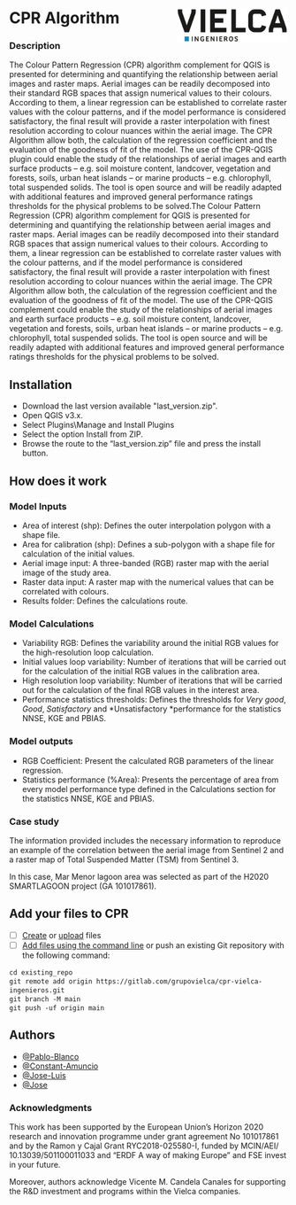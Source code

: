 # CPR Algorithm <img src="src/readme/logo.png" align="right" width="200" />

### Description

The Colour Pattern Regression
(CPR) algorithm complement for QGIS is presented for determining and
quantifying the relationship between aerial images and raster maps. Aerial
images can be readily decomposed into their standard RGB spaces that assign
numerical values to their colours. According to them, a linear regression can
be established to correlate raster values with the colour patterns, and if the
model performance is considered satisfactory, the final result will provide a
raster interpolation with finest resolution according to colour nuances within
the aerial image. The CPR Algorithm allow both, the calculation of the
regression coefficient and the evaluation of the goodness of fit of the model.
The use of the CPR-QGIS plugin could enable the study of the relationships of
aerial images and earth surface products – e.g. soil moisture content,
landcover, vegetation and forests, soils, urban heat islands – or marine
products – e.g. chlorophyll, total suspended solids. The tool is open source
and will be readily adapted with additional features and improved general
performance ratings thresholds for the physical problems to be solved.The Colour Pattern Regression (CPR) algorithm complement for QGIS is
presented for determining and quantifying the relationship between aerial
images and raster maps. Aerial images can be readily decomposed into their
standard RGB spaces that assign numerical values to their colours. According
to them, a linear regression can be established to correlate raster values
with the colour patterns, and if the model performance is considered satisfactory,
the final result will provide a raster interpolation with finest resolution
according to colour nuances within the aerial image. The CPR Algorithm
allow both, the calculation of the regression coefficient and the evaluation
of the goodness of fit of the model. The use of the CPR-QGIS complement
could enable the study of the relationships of aerial images and earth surface
products – e.g. soil moisture content, landcover, vegetation and forests,
soils, urban heat islands – or marine products – e.g. chlorophyll, total suspended
solids. The tool is open source and will be readily adapted with
additional features and improved general performance ratings thresholds for
the physical problems to be solved.

## Installation

* Download the last version available
  "last_version.zip".
* Open QGIS v3.x.
* Select Plugins\Manage and Install Plugins
* Select the option Install from ZIP.
* Browse the route to the “last_version.zip” file
  and press the install button.

## How does it work

### Model Inputs

* Area of interest (shp): Defines the outer
  interpolation polygon with a shape file.
* Area for calibration (shp): Defines a sub-polygon with a
  shape file for calculation of the initial values.
* Aerial image input: A three-banded (RGB) raster
  map with the aerial image of the study area.
* Raster data input: A raster map with the
  numerical values that can be correlated with colours.
* Results folder: Defines the calculations route.

### Model Calculations

* Variability RGB: Defines the variability around
  the initial RGB values for the high-resolution loop calculation.
* Initial values loop variability: Number of
  iterations that will be carried out for the calculation of the initial RGB
  values in the calibration area.
* High resolution loop variability: Number of
  iterations that will be carried out for the calculation of the final RGB
  values in the interest area.
* Performance statistics thresholds: Defines the
  thresholds for *Very good*, *Good*, *Satisfactory* and *Unsatisfactory
  *performance for the statistics NNSE, KGE and PBIAS.

### Model outputs

* RGB Coefficient: Present the calculated RGB parameters
  of the linear regression.
* Statistics performance (%Area): Presents the
  percentage of area from every model performance type defined in the
  Calculations section for the statistics NNSE, KGE and PBIAS.

### Case study

The information provided
includes the necessary information to reproduce an example of the correlation
between the aerial image from Sentinel 2 and a raster map of Total Suspended
Matter (TSM) from Sentinel 3.

In this case, Mar Menor lagoon
area was selected as part of the H2020 SMARTLAGOON project (GA 101017861).

## Add your files to CPR

- [ ] [Create](https://docs.gitlab.com/ee/user/project/repository/web_editor.html#create-a-file) or [upload](https://docs.gitlab.com/ee/user/project/repository/web_editor.html#upload-a-file) files
- [ ] [Add files using the command line](https://docs.gitlab.com/ee/gitlab-basics/add-file.html#add-a-file-using-the-command-line) or push an existing Git repository with the following command:

```
cd existing_repo
git remote add origin https://gitlab.com/grupovielca/cpr-vielca-ingenieros.git
git branch -M main
git push -uf origin main
```

## Authors

- [@Pablo-Blanco](https://orcid.org/0000-0001-9465-2912)
- [@Constant-Amuncio](https://www.vielca.com/)
- [@Jose-Luis](https://orcid.org/0000-0001-6619-9057)
- [@Jose](https://orcid.org/0000-0001-5648-214X)

### Acknowledgments

This work has been supported by the European Union’s Horizon 2020 research
and innovation programme under grant agreement No 101017861 and by the Ramon y
Cajal Grant RYC2018-025580-I, funded by MCIN/AEI/ 10.13039/501100011033 and
“ERDF A way of making Europe” and FSE invest in your future.

Moreover, authors acknowledge Vicente M. Candela Canales for supporting the
R&D investment and programs within the Vielca companies.
